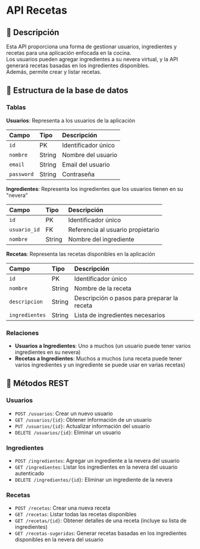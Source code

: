 # API Recetas

## 🌮 Descripción
Esta API proporciona una forma de gestionar usuarios, ingredientes y recetas para una aplicación enfocada en la cocina.  
Los usuarios pueden agregar ingredientes a su nevera virtual, y la API generará recetas basadas en los ingredientes disponibles.  
Además, permite crear y listar recetas.

## 🍝 Estructura de la base de datos
### Tablas
**Usuarios**: Representa a los usuarios de la aplicación

| Campo      | Tipo   | Descripción                        |  
|:-----------|:-------|:-----------------------------------|  
| `id`       | PK     | Identificador único                |  
| `nombre`   | String | Nombre del usuario                 |  
| `email`    | String | Email del usuario                  |  
| `password` | String | Contraseña                         |  
  

**Ingredientes**: Representa los ingredientes que los usuarios tienen en su "nevera"

| Campo         | Tipo   | Descripción                             |  
|:--------------|:-------|:----------------------------------------|  
| `id`          | PK     | Identificador único                     |  
| `usuario_id`  | FK     | Referencia al usuario propietario       |  
| `nombre`      | String | Nombre del ingrediente                  |
  

**Recetas**: Representa las recetas disponibles en la aplicación

| Campo          | Tipo   | Descripción                                 |  
|:---------------|:-------|:--------------------------------------------|  
| `id`           | PK     | Identificador único                         |  
| `nombre`       | String | Nombre de la receta                         |  
| `descripcion`  | String | Descripción o pasos para preparar la receta |  
| `ingredientes` | String | Lista de ingredientes necesarios            |
  
### Relaciones
- **Usuarios a Ingredientes**: Uno a muchos (un usuario puede tener varios ingredientes en su nevera)
- **Recetas a Ingredientes**: Muchos a muchos (una receta puede tener varios ingredientes y un ingrediente se puede usar en varias recetas)

## 🍔 Métodos REST
### Usuarios
- `POST /usuarios`: Crear un nuevo usuario 
- `GET /usuarios/{id}`: Obtener información de un usuario 
- `PUT /usuarios/{id}`: Actualizar información del usuario 
- `DELETE /usuarios/{id}`: Eliminar un usuario 

### Ingredientes
- `POST /ingredientes`: Agregar un ingrediente a la nevera del usuario 
- `GET /ingredientes`: Listar los ingredientes en la nevera del usuario autenticado
- `DELETE /ingredientes/{id}`: Eliminar un ingrediente de la nevera

### Recetas
- `POST /recetas`: Crear una nueva receta
- `GET /recetas`: Listar todas las recetas disponibles
- `GET /recetas/{id}`: Obtener detalles de una receta (incluye su lista de ingredientes)
- `GET /recetas-sugeridas`: Generar recetas basadas en los ingredientes disponibles en la nevera del usuario
